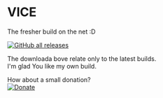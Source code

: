 # VICE
The fresher build on the net :D

[![GitHub all releases](https://img.shields.io/github/downloads/Zibri/VICE/total?style=for-the-badge)](https://github.com/Zibri/VICE/releases)

The downloada bove relate only to the latest builds.  
I'm glad You like my own build.  

How about a small donation?  
[![Donate](https://img.shields.io/badge/Donate-PayPal-green.svg)](https://www.paypal.com/cgi-bin/webscr?cmd=_s-xclick&hosted_button_id=465S7E2TY9WNE)
